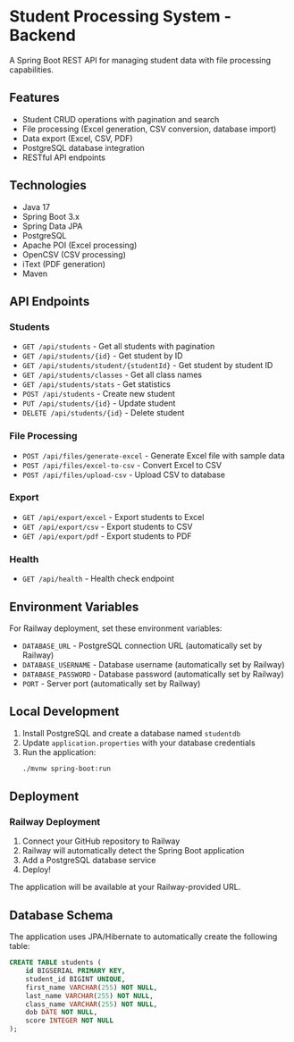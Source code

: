 # Student Processing System - Backend

A Spring Boot REST API for managing student data with file processing capabilities.

## Features

- Student CRUD operations with pagination and search
- File processing (Excel generation, CSV conversion, database import)
- Data export (Excel, CSV, PDF)
- PostgreSQL database integration
- RESTful API endpoints

## Technologies

- Java 17
- Spring Boot 3.x
- Spring Data JPA
- PostgreSQL
- Apache POI (Excel processing)
- OpenCSV (CSV processing)
- iText (PDF generation)
- Maven

## API Endpoints

### Students
- `GET /api/students` - Get all students with pagination
- `GET /api/students/{id}` - Get student by ID
- `GET /api/students/student/{studentId}` - Get student by student ID
- `GET /api/students/classes` - Get all class names
- `GET /api/students/stats` - Get statistics
- `POST /api/students` - Create new student
- `PUT /api/students/{id}` - Update student
- `DELETE /api/students/{id}` - Delete student

### File Processing
- `POST /api/files/generate-excel` - Generate Excel file with sample data
- `POST /api/files/excel-to-csv` - Convert Excel to CSV
- `POST /api/files/upload-csv` - Upload CSV to database

### Export
- `GET /api/export/excel` - Export students to Excel
- `GET /api/export/csv` - Export students to CSV
- `GET /api/export/pdf` - Export students to PDF

### Health
- `GET /api/health` - Health check endpoint

## Environment Variables

For Railway deployment, set these environment variables:

- `DATABASE_URL` - PostgreSQL connection URL (automatically set by Railway)
- `DATABASE_USERNAME` - Database username (automatically set by Railway)
- `DATABASE_PASSWORD` - Database password (automatically set by Railway)
- `PORT` - Server port (automatically set by Railway)

## Local Development

1. Install PostgreSQL and create a database named `studentdb`
2. Update `application.properties` with your database credentials
3. Run the application:
   ```bash
   ./mvnw spring-boot:run
   ```

## Deployment

### Railway Deployment

1. Connect your GitHub repository to Railway
2. Railway will automatically detect the Spring Boot application
3. Add a PostgreSQL database service
4. Deploy!

The application will be available at your Railway-provided URL.

## Database Schema

The application uses JPA/Hibernate to automatically create the following table:

```sql
CREATE TABLE students (
    id BIGSERIAL PRIMARY KEY,
    student_id BIGINT UNIQUE,
    first_name VARCHAR(255) NOT NULL,
    last_name VARCHAR(255) NOT NULL,
    class_name VARCHAR(255) NOT NULL,
    dob DATE NOT NULL,
    score INTEGER NOT NULL
);
```